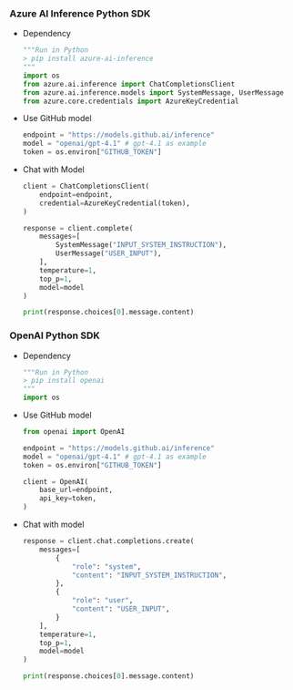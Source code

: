 ### Azure AI Inference Python SDK

- Dependency
  ``` python
  """Run in Python
  > pip install azure-ai-inference
  """
  import os
  from azure.ai.inference import ChatCompletionsClient
  from azure.ai.inference.models import SystemMessage, UserMessage
  from azure.core.credentials import AzureKeyCredential
  ```

- Use GitHub model
  ``` python
  endpoint = "https://models.github.ai/inference"
  model = "openai/gpt-4.1" # gpt-4.1 as example
  token = os.environ["GITHUB_TOKEN"]
  ```

- Chat with Model
  ``` python
  client = ChatCompletionsClient(
      endpoint=endpoint,
      credential=AzureKeyCredential(token),
  )

  response = client.complete(
      messages=[
          SystemMessage("INPUT_SYSTEM_INSTRUCTION"),
          UserMessage("USER_INPUT"),
      ],
      temperature=1,
      top_p=1,
      model=model
  )

  print(response.choices[0].message.content)
  ```

### OpenAI Python SDK

- Dependency
  ``` python
  """Run in Python
  > pip install openai
  """
  import os
  ```

- Use GitHub model
  ``` python
  from openai import OpenAI

  endpoint = "https://models.github.ai/inference"
  model = "openai/gpt-4.1" # gpt-4.1 as example
  token = os.environ["GITHUB_TOKEN"]

  client = OpenAI(
      base_url=endpoint,
      api_key=token,
  )
  ```

- Chat with model
  ``` python
  response = client.chat.completions.create(
      messages=[
          {
              "role": "system",
              "content": "INPUT_SYSTEM_INSTRUCTION",
          },
          {
              "role": "user",
              "content": "USER_INPUT",
          }
      ],
      temperature=1,
      top_p=1,
      model=model
  )

  print(response.choices[0].message.content)
  ```
